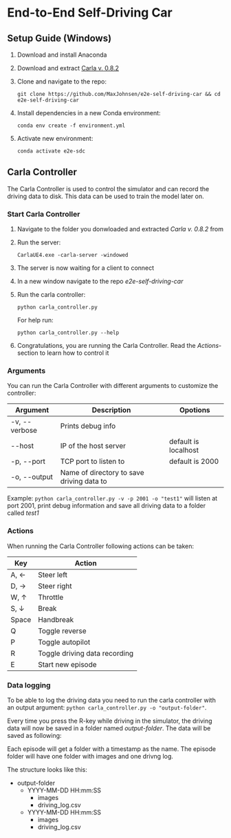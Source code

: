 # End-to-End Self-Driving Car

## Setup Guide (Windows)

1. Download and install Anaconda
2. Download and extract [Carla v. 0.8.2](https://github.com/carla-simulator/carla/releases/tag/0.8.2)
3. Clone and navigate to the repo:

    ```
    git clone https://github.com/MaxJohnsen/e2e-self-driving-car && cd e2e-self-driving-car
    ```

4. Install dependencies in a new Conda environment:

    ```
    conda env create -f environment.yml
    ```

5. Activate new environment:

    ```
    conda activate e2e-sdc
    ```
 
 ## Carla Controller 
 The Carla Controller is used to control the simulator and can record the driving data to disk. This data can be used to train the model later on.

### Start Carla Controller 

1. Navigate to the folder you donwloaded and extracted _Carla v. 0.8.2_ from
2. Run the server:
    ```
    CarlaUE4.exe -carla-server -windowed
    ```
3. The server is now waiting for a client to connect 
4. In a new window navigate to the repo _e2e-self-driving-car_
5. Run the carla controller: 
    ```
    python carla_controller.py
    ```

    For help run: 
    ```
    python carla_controller.py --help
    ```  
6. Congratulations, you are running the Carla Controller. Read the _Actions_-section to learn how to control it  

### Arguments 

You can run the Carla Controller with different arguments to customize the controller: 

Argument | Description | Opotions 
--- | --- | ---
-v, --verbose| Prints debug info | 
--host | IP of the host server | default is localhost
-p, --port | TCP port to listen to | default is 2000
-o, --output | Name of directory to save driving data to

Example: `python carla_controller.py -v -p 2001 -o "test1"` will listen at port 2001, print debug information and save all driving data to a folder called _test1_

 ### Actions  

 When running the Carla Controller following actions can be taken: 

Key | Action
--- | ---
 A, ← | Steer left 
 D, → | Steer right 
 W, ↑ | Throttle 
 S, ↓ | Break
 Space | Handbreak
 Q | Toggle reverse 
 P | Toggle autopilot
 R | Toggle driving data recording
 E | Start new episode 

### Data logging 

To be able to log the driving data you need to run the carla controller with an output argument: `python carla_controller.py -o "output-folder"`. 

Every time you press the R-key while driving in the simulator, the driving data will now be saved in a folder named _output-folder_. The data will be saved as following: 

Each episode will get a folder with a timestamp as the name. The episode folder will have one folder with images and one drivng log. 

The structure looks like this: 

- output-folder 
    - YYYY-MM-DD HH:mm:SS
        - images 
        - driving_log.csv
    - YYYY-MM-DD HH:mm:SS
        - images 
        - driving_log.csv
